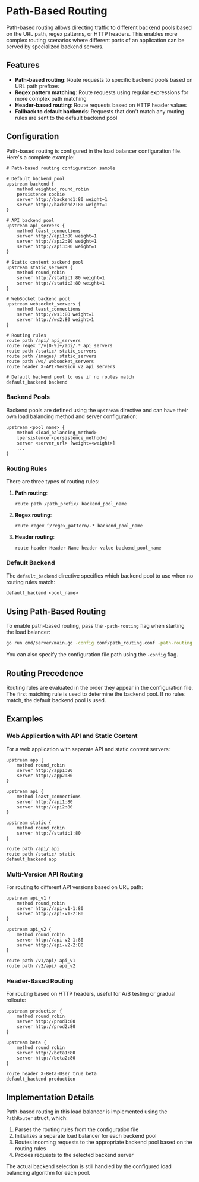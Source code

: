 # Path-Based Routing

Path-based routing allows directing traffic to different backend pools based on the URL path, regex patterns, or HTTP headers. This enables more complex routing scenarios where different parts of an application can be served by specialized backend servers.

## Features

- **Path-based routing**: Route requests to specific backend pools based on URL path prefixes
- **Regex pattern matching**: Route requests using regular expressions for more complex path matching
- **Header-based routing**: Route requests based on HTTP header values
- **Fallback to default backends**: Requests that don't match any routing rules are sent to the default backend pool

## Configuration

Path-based routing is configured in the load balancer configuration file. Here's a complete example:

```
# Path-based routing configuration sample

# Default backend pool
upstream backend {
    method weighted_round_robin
    persistence cookie
    server http://backend1:80 weight=1
    server http://backend2:80 weight=1
}

# API backend pool
upstream api_servers {
    method least_connections
    server http://api1:80 weight=1
    server http://api2:80 weight=1
    server http://api3:80 weight=1
}

# Static content backend pool
upstream static_servers {
    method round_robin
    server http://static1:80 weight=1
    server http://static2:80 weight=1
}

# WebSocket backend pool
upstream websocket_servers {
    method least_connections
    server http://ws1:80 weight=1
    server http://ws2:80 weight=1
}

# Routing rules
route path /api/ api_servers
route regex ^/v[0-9]+/api/.* api_servers
route path /static/ static_servers
route path /images/ static_servers
route path /ws/ websocket_servers
route header X-API-Version v2 api_servers

# Default backend pool to use if no routes match
default_backend backend
```

### Backend Pools

Backend pools are defined using the `upstream` directive and can have their own load balancing method and server configuration:

```
upstream <pool_name> {
    method <load_balancing_method>
    [persistence <persistence_method>]
    server <server_url> [weight=<weight>]
    ...
}
```

### Routing Rules

There are three types of routing rules:

1. **Path routing**:
   ```
   route path /path_prefix/ backend_pool_name
   ```
   
2. **Regex routing**:
   ```
   route regex ^/regex_pattern/.* backend_pool_name
   ```
   
3. **Header routing**:
   ```
   route header Header-Name header-value backend_pool_name
   ```

### Default Backend

The `default_backend` directive specifies which backend pool to use when no routing rules match:

```
default_backend <pool_name>
```

## Using Path-Based Routing

To enable path-based routing, pass the `-path-routing` flag when starting the load balancer:

```bash
go run cmd/server/main.go -config conf/path_routing.conf -path-routing
```

You can also specify the configuration file path using the `-config` flag.

## Routing Precedence

Routing rules are evaluated in the order they appear in the configuration file. The first matching rule is used to determine the backend pool. If no rules match, the default backend pool is used.

## Examples

### Web Application with API and Static Content

For a web application with separate API and static content servers:

```
upstream app {
    method round_robin
    server http://app1:80
    server http://app2:80
}

upstream api {
    method least_connections
    server http://api1:80
    server http://api2:80
}

upstream static {
    method round_robin
    server http://static1:80
}

route path /api/ api
route path /static/ static
default_backend app
```

### Multi-Version API Routing

For routing to different API versions based on URL path:

```
upstream api_v1 {
    method round_robin
    server http://api-v1-1:80
    server http://api-v1-2:80
}

upstream api_v2 {
    method round_robin
    server http://api-v2-1:80
    server http://api-v2-2:80
}

route path /v1/api/ api_v1
route path /v2/api/ api_v2
```

### Header-Based Routing

For routing based on HTTP headers, useful for A/B testing or gradual rollouts:

```
upstream production {
    method round_robin
    server http://prod1:80
    server http://prod2:80
}

upstream beta {
    method round_robin
    server http://beta1:80
    server http://beta2:80
}

route header X-Beta-User true beta
default_backend production
```

## Implementation Details

Path-based routing in this load balancer is implemented using the `PathRouter` struct, which:

1. Parses the routing rules from the configuration file
2. Initializes a separate load balancer for each backend pool
3. Routes incoming requests to the appropriate backend pool based on the routing rules
4. Proxies requests to the selected backend server

The actual backend selection is still handled by the configured load balancing algorithm for each pool. 